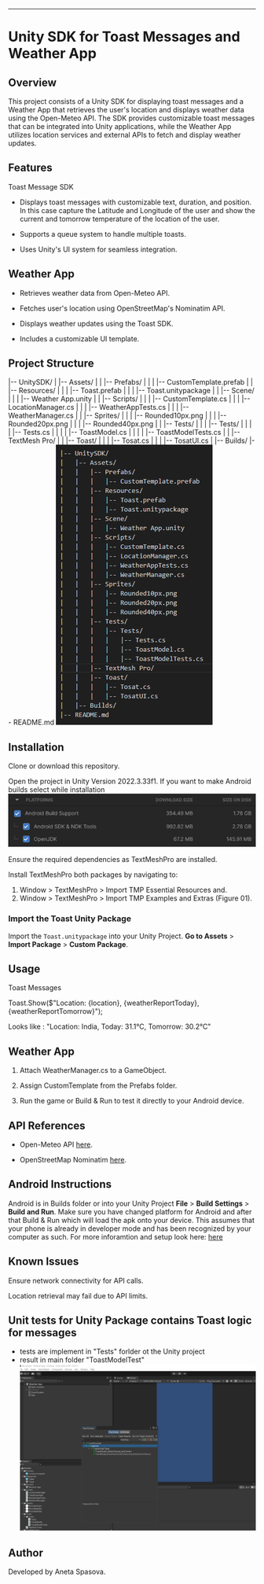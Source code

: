 
________________________________________________________________________________


# Unity SDK for Toast Messages and Weather App

## Overview

This project consists of a Unity SDK for displaying toast messages and a Weather App that retrieves the user's location and displays weather data using the Open-Meteo API. The SDK provides customizable toast messages that can be integrated into Unity applications, while the Weather App utilizes location services and external APIs to fetch and display weather updates.

## Features

Toast Message SDK

- Displays toast messages with customizable text, duration, and position. In this case capture the Latitude and Longitude of the user and show the current and tomorrow temperature of the location of the user.

- Supports a queue system to handle multiple toasts.

- Uses Unity's UI system for seamless integration.

## Weather App

- Retrieves weather data from Open-Meteo API.

- Fetches user's location using OpenStreetMap's Nominatim API.

- Displays weather updates using the Toast SDK.

- Includes a customizable UI template.

## Project Structure

|-- UnitySDK/
|   |-- Assets/
|   |   |-- Prefabs/
|   |   |   |-- CustomTemplate.prefab
|   |   |-- Resources/
|   |   |   |-- Toast.prefab
|   |   |   |-- Toast.unitypackage
|   |   |-- Scene/
|   |   |   |-- Weather App.unity
|   |   |-- Scripts/
|   |   |   |-- CustomTemplate.cs
|   |   |   |-- LocationManager.cs
|   |   |   |-- WeatherAppTests.cs
|   |   |   |-- WeatherManager.cs
|   |   |-- Sprites/
|   |   |   |-- Rounded10px.png
|   |   |   |-- Rounded20px.png
|   |   |   |-- Rounded40px.png
|   |   |-- Tests/
|   |   |   |-- Tests/
|   |   |   |   |-- Tests.cs
|   |   |   |   |-- ToastModel.cs
|   |   |   |   |-- ToastModelTests.cs
|   |   |-- TextMesh Pro/
|   |   |-- Toast/
|   |   |   |-- Tosat.cs
|   |   |   |-- TosatUI.cs
|   |-- Builds/
|-- README.md
![alt text](project_structure.png)


## Installation

Clone or download this repository.

Open the project in Unity Version 2022.3.33f1. If you want to make Android builds select while installation ![alt text](image.png)

Ensure the required dependencies as TextMeshPro are installed.

Install TextMeshPro both packages by navigating to:
1. Window > TextMeshPro > Import TMP Essential Resources and.
2. Window > TextMeshPro > Import TMP Examples and Extras (Figure 01).

### Import the Toast Unity Package
Import the `Toast.unitypackage` into your Unity Project. **Go to Assets** > **Import Package** > **Custom Package**. 

## Usage

Toast Messages

Toast.Show($"Location: {location}, {weatherReportToday}, {weatherReportTomorrow}");

Looks like : "Location: India, Today: 31.1°C, Tomorrow: 30.2°C"

## Weather App

1. Attach WeatherManager.cs to a GameObject.

2. Assign CustomTemplate from the Prefabs folder.

3. Run the game or Build & Run to test it directly to your Android device.

## API References

- Open-Meteo API [here](https://open-meteo.com/en/docs#api-documentation).

- OpenStreetMap Nominatim [here](https://nominatim.openstreetmap.org/reverse?format=json).

## Android Instructions

Android is in Builds folder or into your Unity Project  **File** > **Build Settings** > **Build and Run**. Make sure you have changed platform for Android and after that Build & Run which will load the apk onto your device. This assumes that your phone is already in developer mode and has been recognized by your computer as such. For more inforamtion and setup look here: [here](http://docs.unity3d.com/Manual/android-sdksetup.html)

## Known Issues

Ensure network connectivity for API calls.

Location retrieval may fail due to API limits.

## Unit tests for Unity Package contains Toast logic for messages

- tests are implement in "Tests" forlder ot the Unity project
- result in main folder "ToastModelTest" ![alt text](ToastModelTest-1.png)

## Author

Developed by Aneta Spasova.


